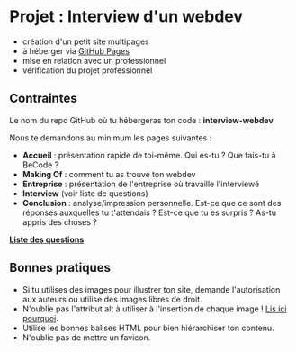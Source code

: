 # Projet : Interview d'un webdev

- création d'un petit site multipages
- à héberger via [GitHub Pages](https://pages.github.com/)
- mise en relation avec un professionnel
- vérification du projet professionnel

## Contraintes

Le nom du repo GitHub où tu hébergeras ton code : **interview-webdev**

Nous te demandons au minimum les pages suivantes :

- **Accueil** : présentation rapide de toi-même. Qui es-tu ? Que fais-tu à BeCode ?
- **Making Of** : comment tu as trouvé ton webdev
- **Entreprise** : présentation de l'entreprise où travaille l'interviewé
- **Interview** (voir liste de questions)
- **Conclusion** : analyse/impression personnelle. Est-ce que ce sont des réponses auxquelles tu t'attendais ? Est-ce que tu es surpris ? As-tu appris des choses ?

**[Liste des questions](interviewwebdev.md)**

## Bonnes pratiques

- Si tu utilises des images pour illustrer ton site, demande l'autorisation aux auteurs ou utilise des images libres de droit.
- N'oublie pas l'attribut alt à utiliser à l'insertion de chaque image ! [Lis ici pourquoi](https://la-cascade.io/bien-utiliser-lattribut-alt/).
- Utilise les bonnes balises HTML pour bien hiérarchiser ton contenu.
- N'oublie pas de mettre un favicon.
